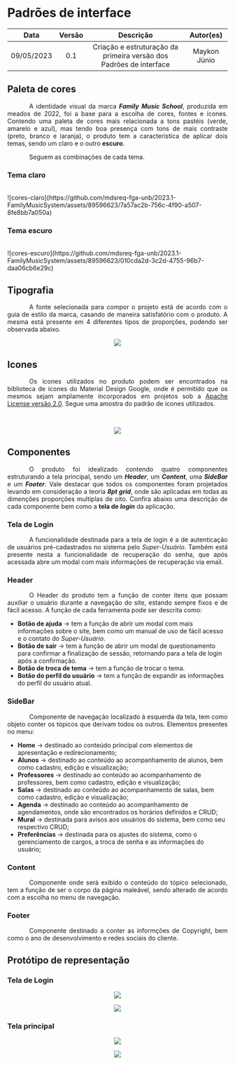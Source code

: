 # Padrões de interface

|    Data    | Versão |                             Descrição                              |  Autor(es)   |
| :--------: | :----: | :----------------------------------------------------------------: | :----------: |
| 09/05/2023 |  0.1   | Criação e estruturação da primeira versão dos Padrões de interface | Maykon Júnio |

## Paleta de cores

<p style="text-indent: 50px;text-align: justify;">
A identidade visual da marca <b><i>Family Music School</i></b>, produzida em meados de 2022, foi a base para a escolha de cores, fontes e ícones. Contendo uma paleta de cores mais relacionada a tons pastéis (verde, amarelo e azul), mas tendo boa presença com tons de mais contraste (preto, branco e laranja), o produto tem a característica de aplicar dois temas, sendo um claro e o outro <b>escuro</b>.</p>

<p style="text-indent: 50px;text-align: justify;">Seguem as combinações de cada tema.</p>

### Tema claro

</br>
![cores-claro](https://github.com/mdsreq-fga-unb/2023.1-FamilyMusicSystem/assets/89596623/7a57ac2b-756c-4f90-a507-8fe8bb7a050a)
</br>

### Tema escuro

</br>
![cores-escuro](https://github.com/mdsreq-fga-unb/2023.1-FamilyMusicSystem/assets/89596623/010cda2d-3c2d-4755-96b7-daa06cb6e29c)
</br>

## Tipografia

<p style="text-indent: 50px;text-align: justify;">
A fonte selecionada para compor o projeto está de acordo com o guia de estilo da marca, casando de maneira satisfatório com o produto. A mesma está presente em 4 diferentes tipos de proporções, podendo ser observada abaixo.
</p>
<p align="center">
<img src="https://github.com/mdsreq-fga-unb/2023.1-FamilyMusicSystem/assets/89596623/f9b7ec1a-7db7-4900-8645-461bff29793e"/>
</p>

## Icones

<p style="text-indent: 50px;text-align: justify;">
Os icones utilizados no produto podem ser encontrados na biblioteca de ícones do Material Design Google, onde é permitido que os mesmos sejam amplamente incorporados em projetos sob a <a href="https://www.apache.org/licenses/LICENSE-2.0.txt">Apache License versão 2.0</a>.
Segue uma amostra do padrão de icones utilizados.
</p>
</br>
<p align="center">
<img src="https://github.com/mdsreq-fga-unb/2023.1-FamilyMusicSystem/assets/89596623/9f27bdbc-83bc-4345-98fc-10943e6c34d0"/>
</p>

## Componentes

<p style="text-indent: 50px;text-align: justify;">
O produto foi idealizado contendo quatro componentes estruturando a tela principal, sendo um <b><i>Header</i></b>, um <b><i>Content</i></b>, uma <b><i>SideBar</i></b> e um <b><i>Footer</i></b>. Vale destacar que todos os componentes foram projetados levando em consideração a teoria <b><i>8pt grid</i></b>, onde são aplicadas em todas as dimenções proporções multiplas de oito. Confira abaixo uma descrição de cada componente bem como a <b>tela de <i>login</i></b> da aplicação.
</p>

### Tela de Login

<p style="text-indent: 50px;text-align: justify;">
A funcionalidade destinada para a tela de login é a de autenticação de usuários pré-cadastrados no sistema pelo <i>Super-Usuário</i>. Também está presente nesta a funcionalidade de recuperação do senha, que após acessada abre um modal com mais informações de recuperação via email.
</p>

### Header

<p style="text-indent: 50px;text-align: justify;">
O Header do produto tem a função de conter itens que possam auxiliar o usuário durante a navegação do site, estando sempre fixos e de fácil acesso. A função de cada ferramenta pode ser descrita como:
<ul>
<li>
<b>Botão de ajuda</b> -> tem a função de abrir um modal com mais informações sobre o site, bem como um manual de uso de fácil acesso e o contato do <i>Super-Usuário</i>.
</li>
<li>
<b>Botão de sair</b> -> tem a função de abrir um modal de questionamento para confirmar a finalização de sessão, retornando para a tela de login após a confirmação.
</li>
<li>
<b>Botão de troca de tema</b> -> tem a função de trocar o tema.
</li>
<li>
<b>Botão do perfil do usuário</b> -> tem a função de expandir as informações do perfil do usuário atual.
</li>
</ul>
</p>

### SideBar

<p style="text-indent: 50px;text-align: justify;">
Componente de navegação localizado à esquerda da tela, tem como objeto conter os tópicos que derivam todos os outros. Elementos presentes no menu:
</p>

<p style="text-indent: 50px;text-align: justify;">
<ul>
<li>
<b>Home</b> -> destinado ao conteúdo principal com elementos de apresentação e redirecionamento;
</li>
<li>
<b>Alunos</b> -> destinado ao conteúdo ao acompanhamento de alunos, bem como cadastro, edição e visualização;
</li>
<li>
<b>Professores</b> -> destinado ao conteúdo ao acompanhamento de professores, bem como cadastro, edição e visualização;
</li>
<li>
<b>Salas</b> -> destinado ao conteúdo ao acompanhamento de salas, bem como cadastro, edição e visualização;
</li>
<li>
<b>Agenda</b> -> destinado ao conteúdo ao acompanhamento de agendamentos, onde são encontrados os horários definidos e CRUD;
</li>
<li>
<b>Mural</b> -> destinada para avisos aos usuários do sistema, bem como seu respectivo CRUD;
</li>
<li>
<b>Preferências</b> -> destinada para os ajustes do sistema, como o gerenciamento de cargos, a troca de senha e as informações do usuário;
</li>
</ul>
</p>

### Content

<p style="text-indent: 50px;text-align: justify;">
Componente onde será exibido o conteúdo do tópico selecionado, tem a função de ser o corpo da página maleável, sendo alterado de acordo com a escolha no menu de navegação.
</p>

### Footer

<p style="text-indent: 50px;text-align: justify;">
Componente destinado a conter as informções de Copyright, bem como o ano de desenvolvimento e redes sociais do cliente. 
</p>

## Protótipo de representação

### Tela de Login

<p align="center">
<img src="https://github.com/mdsreq-fga-unb/2023.1-FamilyMusicSystem/assets/89596623/dbce1100-80e4-404a-b21c-651530fdf479"/>
</p>
<p align="center">
<img src="https://github.com/mdsreq-fga-unb/2023.1-FamilyMusicSystem/assets/89596623/2df8f14a-f04b-49d2-8a18-4d1757abfd62"/>
</p>

### Tela principal

<p align="center">
<img src="https://github.com/mdsreq-fga-unb/2023.1-FamilyMusicSystem/assets/89596623/35ddeadc-68a8-417c-a13a-b3b537ecad34"/>
</p>
<p align="center">
<img src="https://github.com/mdsreq-fga-unb/2023.1-FamilyMusicSystem/assets/89596623/7afb6659-8636-4379-a594-9fa599dea237"/>
</p>
